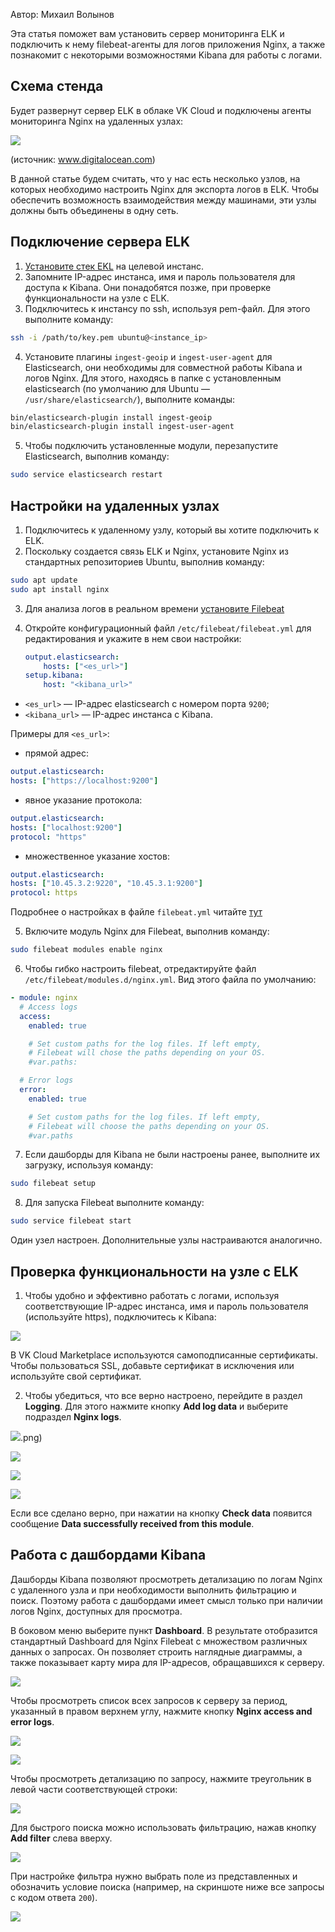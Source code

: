<info>

Автор: Михаил Волынов

</info>

Эта статья поможет вам установить сервер мониторинга ELK и подключить к нему filebeat-агенты для логов приложения Nginx, а также познакомит с некоторыми возможностями Kibana для работы с логами.

## Схема стенда

Будет развернут сервер ELK в облаке VK Cloud и подключены агенты мониторинга Nginx на удаленных узлах:

![](./assets/1556397328026-1556397328026-png)

(источник: www.digitalocean.com)

В данной статье будем считать, что у нас есть несколько узлов, на которых необходимо настроить Nginx для экспорта логов в ELK. Чтобы обеспечить возможность взаимодействия между машинами, эти узлы должны быть объединены в одну сеть.

## Подключение сервера ELK

1. [Установите стек EKL](/ru/additionals/cases/cases-elk/elk-u18) на целевой инстанс.
2. Запомните IP-адрес инстанса, имя и пароль пользователя для доступа к Kibana. Они понадобятся позже, при проверке функциональности на узле c ELK.
3. Подключитесь к инстансу по ssh, используя pem-файл. Для этого выполните команду:

```bash
ssh -i /path/to/key.pem ubuntu@<instance_ip>
```

4.  Установите плагины `ingest-geoip` и `ingest-user-agent` для Elasticsearch, они необходимы для совместной работы Kibana и логов Nginx. Для этого, находясь в папке с установленным elasticsearch (по умолчанию для Ubuntu — `/usr/share/elasticsearch/`), выполните команды:

```bash
bin/elasticsearch-plugin install ingest-geoip
bin/elasticsearch-plugin install ingest-user-agent

```

5.  Чтобы подключить установленные модули, перезапустите Elasticsearch, выполнив команду:

```bash
sudo service elasticsearch restart
```

## Настройки на удаленных узлах

1.  Подключитесь к удаленному узлу, который вы хотите подключить к ELK.
2.  Поскольку создается связь ELK и Nginx, установите Nginx из стандартных репозиториев Ubuntu, выполнив команду:

```bash
sudo apt update
sudo apt install nginx
```

3.  Для анализа логов в реальном времени [установите Filebeat](https://www.elastic.co/guide/en/beats/filebeat/6.4/filebeat-installation.html)
4.  Откройте конфигурационный файл `/etc/filebeat/filebeat.yml` для редактирования и укажите в нем свои настройки:

    ```yaml
    output.elasticsearch:
        hosts: ["<es_url>"]
    setup.kibana:
        host: "<kibana_url>"
    ```

- `<es_url>` — IP-адрес elasticsearch с номером порта `9200`;
- `<kibana_url>` — IP-адрес инстанса с Kibana.

Примеры для `<es_url>`:

- прямой адрес:

```yaml
output.elasticsearch:   
hosts: ["https://localhost:9200"]
```

- явное указание протокола:

```yaml
output.elasticsearch:  
hosts: ["localhost:9200"]   
protocol: "https"
```

- множественное указание хостов:

```yaml
output.elasticsearch:   
hosts: ["10.45.3.2:9220", "10.45.3.1:9200"]   
protocol: https
```

<info>

Подробнее о настройках в файле `filebeat.yml` читайте [тут](https://www.elastic.co/guide/en/beats/filebeat/current/elasticsearch-output.html)

</info>

5.  Включите модуль Nginx для Filebeat, выполнив команду:

```bash
sudo filebeat modules enable nginx
```

6.  Чтобы гибко настроить filebeat, отредактируйте файл `/etc/filebeat/modules.d/nginx.yml`. Вид этого файла по умолчанию:

```yaml
- module: nginx
  # Access logs
  access:
    enabled: true

    # Set custom paths for the log files. If left empty,
    # Filebeat will chose the paths depending on your OS.
    #var.paths:

  # Error logs
  error:
    enabled: true

    # Set custom paths for the log files. If left empty,
    # Filebeat will choose the paths depending on your OS.
    #var.paths
```

7.  Если дашборды для Kibana не были настроены ранее, выполните их загрузку, используя команду:

```bash
sudo filebeat setup
```

8.  Для запуска Filebeat выполните команду:

```bash
sudo service filebeat start
```

Один узел настроен. Дополнительные узлы настраиваются аналогично.

## Проверка функциональности на узле с ELK

1. Чтобы удобно и эффективно работать с логами, используя соответствующие IP-адрес инстанса, имя и пароль пользователя (используйте https), подключитесь к Kibana:

![](./assets/1556401421847-1556401421847-png)

<info>

В VK Cloud Marketplace используются самоподписанные сертификаты. Чтобы пользоваться SSL, добавьте сертификат в исключения или используйте свой сертификат.

</info>

2.  Чтобы убедиться, что все верно настроено, перейдите в раздел **Logging**. Для этого нажмите кнопку **Add log data** и выберите подраздел **Nginx logs**.

![](./assets/1557758955343-mcs8--1).png)

![](./assets/1557759225673-mcs9-png)

![](./assets/1557759324343-mcs10-png)

![](./assets/1557759337257-mcs11-png)

Если все сделано верно, при нажатии на кнопку **Check data** появится сообщение **Data successfully received from this module**.

## Работа с дашбордами Kibana

Дашборды Kibana позволяют просмотреть детализацию по логам Nginx с удаленного узла и при необходимости выполнить фильтрацию и поиск. Поэтому работа с дашбордами имеет смысл только при наличии логов Nginx, доступных для просмотра.

В боковом меню выберите пункт **Dashboard**. В результате отобразится стандартный Dashboard для Nginx Filebeat с множеством различных данных о запросах. Он позволяет строить наглядные диаграммы, а также показывает карту мира для IP-адресов, обращавшихся к серверу.

![](./assets/1556397606192-1556397606192-png)

Чтобы просмотреть список всех запросов к серверу за период, указанный в правом верхнем углу, нажмите кнопку **Nginx access and error logs**.

![](./assets/1557759494741-mcs13-png)

![](./assets/1557759634307-mcs14-png)

Чтобы просмотреть детализацию по запросу, нажмите треугольник в левой части соответствующей строки:

![](./assets/1556397605653-1556397605653-png)

Для быстрого поиска можно использовать фильтрацию, нажав кнопку **Add filter** слева вверху.

![](./assets/1557759688044-mcs16-png)

При настройке фильтра нужно выбрать поле из представленных и обозначить условие поиска (например, на скриншоте ниже все запросы с кодом ответа `200`).

![](./assets/1557759748769-mcs17-png)
